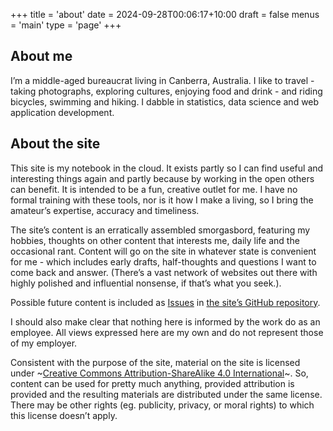 +++
title = 'about'
date = 2024-09-28T00:06:17+10:00
draft = false
menus = 'main'
type = 'page'
+++

## About me

I’m a middle-aged bureaucrat living in Canberra, Australia. I like to travel - taking photographs, exploring cultures, enjoying food and drink - and riding bicycles, swimming and hiking. I dabble in statistics, data science and web application development.

## About the site

This site is my notebook in the cloud. It exists partly so I can find useful and interesting things again and partly because by working in the open others can benefit. It is intended to be a fun, creative outlet for me. I have no formal training with these tools, nor is it how I make a living, so I bring the amateur’s expertise, accuracy and timeliness.

The site’s content is an erratically assembled smorgasbord, featuring my hobbies, thoughts on other content that interests me, daily life and the occasional rant. Content will go on the site in whatever state is convenient for me - which includes early drafts, half-thoughts and questions I want to come back and answer. (There’s a vast network of websites out there with highly polished and influential nonsense, if that’s what you seek.).

Possible future content is included as [Issues](https://github.com/daviddehoog/daviddehoog.github.io/issues) in [the site’s GitHub repository](https://github.com/daviddehoog/daviddehoog.github.io).

I should also make clear that nothing here is informed by the work do as an employee. All views expressed here are my own and do not represent those of my employer.

Consistent with the purpose of the site, material on the site is licensed under 
~[Creative Commons Attribution-ShareAlike 4.0 International](https://creativecommons.org/licenses/by-sa/4.0/)~. So, content can be used for pretty much anything, provided attribution is provided and the resulting materials are distributed under the same license. There may be other rights (eg. publicity, privacy, or moral rights) to which this license doesn’t apply.